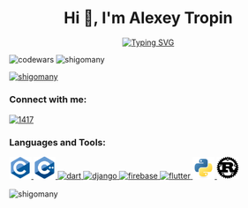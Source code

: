 <h1 align="center">Hi 👋, I'm Alexey Tropin</h1>

<div style="display:flex;justify-content: center;">
  <a style href="https://git.io/typing-svg">
    <img src="https://readme-typing-svg.demolab.com?font=Jetbrains+Mono&size=15&pause=1000&color=F7BC2F&width=435&lines=I+am+interested+in+mobile+development+(Flutter)+and+actively+studying+Rust" alt="Typing SVG" />
  </a>
</div>



<p align="left">
  <img src="https://www.codewars.com/users/shigomany/badges/micro" alt="codewars"/>
  <img src="https://komarev.com/ghpvc/?username=shigomany&label=Profile%20views&color=0e75b6&style=flat" alt="shigomany" /> 
</p>

<p align="left"> <a href="https://github.com/ryo-ma/github-profile-trophy"><img src="https://github-profile-trophy.vercel.app/?username=shigomany" alt="shigomany" /></a> </p>

<h3 align="left">Connect with me:</h3>
<p align="left">
<a href="https://telegram.dog/shigomany" target="blank"><img align="center" src="https://cdn-icons-png.flaticon.com/512/2111/2111646.png" alt="1417" height="30" width="30" /></a>
</p>

<h3 align="left">Languages and Tools:</h3>
<p align="left"> <a href="https://www.cprogramming.com/" target="_blank" rel="noreferrer"> <img src="https://raw.githubusercontent.com/devicons/devicon/master/icons/c/c-original.svg" alt="c" width="40" height="40"/> </a> <a href="https://www.w3schools.com/cpp/" target="_blank" rel="noreferrer"> <img src="https://raw.githubusercontent.com/devicons/devicon/master/icons/cplusplus/cplusplus-original.svg" alt="cplusplus" width="40" height="40"/> </a> <a href="https://dart.dev" target="_blank" rel="noreferrer"> <img src="https://www.vectorlogo.zone/logos/dartlang/dartlang-icon.svg" alt="dart" width="40" height="40"/> </a> <a href="https://www.djangoproject.com/" target="_blank" rel="noreferrer"> <img src="https://cdn.worldvectorlogo.com/logos/django.svg" alt="django" width="40" height="40"/> </a> <a href="https://firebase.google.com/" target="_blank" rel="noreferrer"> <img src="https://www.vectorlogo.zone/logos/firebase/firebase-icon.svg" alt="firebase" width="40" height="40"/> </a> <a href="https://flutter.dev" target="_blank" rel="noreferrer"> <img src="https://www.vectorlogo.zone/logos/flutterio/flutterio-icon.svg" alt="flutter" width="40" height="40"/> </a> <a href="https://www.python.org" target="_blank" rel="noreferrer"> <img src="https://raw.githubusercontent.com/devicons/devicon/master/icons/python/python-original.svg" alt="python" width="40" height="40"/> </a> <a href="https://www.rust-lang.org" target="_blank" rel="noreferrer"> <img src="https://raw.githubusercontent.com/devicons/devicon/master/icons/rust/rust-plain.svg" alt="rust" width="40" height="40"/> </a> </p>

<p><img align="center" src="https://github-readme-streak-stats.herokuapp.com/?user=shigomany&" alt="shigomany" /></p>

